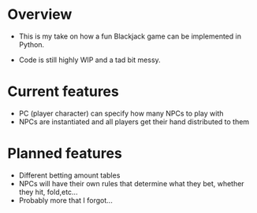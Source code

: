 # Overview

- This is my take on how a fun Blackjack game can be implemented in Python.

- Code is still highly WIP and a tad bit messy.

# Current features
- PC (player character) can specify how many NPCs to play with
- NPCs are instantiated and all players get their hand distributed to them

# Planned features
- Different betting amount tables
- NPCs will have their own rules that determine what they bet, whether they hit, fold,etc... 
- Probably more that I forgot...
